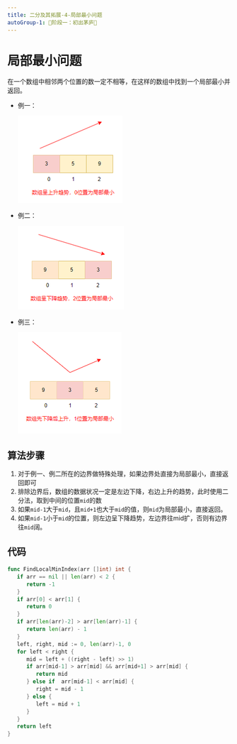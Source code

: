 ```yaml
---
title: 二分及其拓展-4-局部最小问题
autoGroup-1: 🌱阶段一：初出茅庐🌱 
---
```


# 局部最小问题

在一个数组中相邻两个位置的数一定不相等，在这样的数组中找到一个局部最小并返回。

- 例一：

  ![image-20230909180656266](/g1_bisection_4_local_min.assets/image-20230909180656266.png)

- 例二：

  ![image-20230909180708306](/g1_bisection_4_local_min.assets/image-20230909180708306.png)

- 例三：

  ![image-20230909180846459](/g1_bisection_4_local_min.assets/image-20230909180846459.png)

## 算法步骤

1. 对于例一、例二所在的边界做特殊处理，如果边界处直接为局部最小，直接返回即可
2. 排除边界后，数组的数据状况一定是左边下降，右边上升的趋势，此时使用二分法，取到中间的位置`mid`的数
3. 如果`mid-1`大于`mid`，且`mid+1`也大于`mid`的值，则`mid`为局部最小，直接返回。
4. 如果`mid-1`小于`mid`的位置，则左边呈下降趋势，左边界往mid扩，否则有边界往`mid`阔。

## 代码



```go
func FindLocalMinIndex(arr []int) int {
   if arr == nil || len(arr) < 2 {
      return -1
   }
   if arr[0] < arr[1] {
      return 0
   }
   if arr[len(arr)-2] > arr[len(arr)-1] {
      return len(arr) - 1
   }
   left, right, mid := 0, len(arr)-1, 0
   for left < right {
      mid = left + ((right - left) >> 1)
      if arr[mid-1] > arr[mid] && arr[mid+1] > arr[mid] {
         return mid
      } else if  arr[mid-1] < arr[mid] {
         right = mid - 1
      } else {
         left = mid + 1
      }
   }
   return left
}
```

